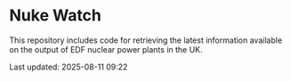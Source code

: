 # Nuke Watch

This repository includes code for retrieving the latest information available on the output of EDF nuclear power plants in the UK.

Last updated: 2025-08-11 09:22